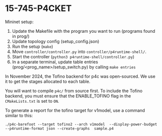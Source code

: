# 15-745-P4CKET
Mininet setup:

1) Update the Makefile with the program you want to run (programs found in prog/)
2) Update topology config (setup_config.json)
3) Run the setup (`make`)
4) Move `controller/controller.py` into `controller/p4runtime-shell/`.
5) Start the controller (`python3 p4runtime-shell/controller.py`)
6) In a separate terminal, update table entries (prog/<prog_name>/setup_switch.py) by calling `make entries`

In November 2024, the Tofino backend for p4c was open-sourced. We use it to get the stages allocated to each table.

You will want to compile `p4c/` from source first. To include the Tofino backend, you must ensure that the ENABLE_TOFINO flag in the `CMakeLists.txt` is set to `ON`.

To generate a report for the tofino target for v1model, use a command similar to this:

```
./p4c-barefoot --target tofino2 --arch v1model  --display-power-budget --p4runtime-format json --create-graphs  sample.p4
```